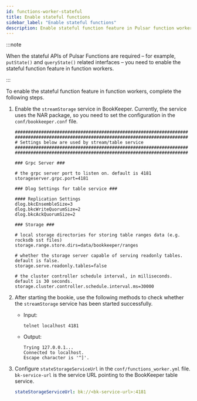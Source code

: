 ```yaml
---
id: functions-worker-stateful
title: Enable stateful functions
sidebar_label: "Enable stateful functions"
description: Enable stateful function feature in Pulsar function workers.
---
```


:::note

When the stateful APIs of Pulsar Functions are required – for example, `putState()` and `queryState()` related interfaces – you need to enable the stateful function feature in function workers.

:::

To enable the stateful function feature in function workers, complete the following steps.

1. Enable the `streamStorage` service in BookKeeper.
   Currently, the service uses the NAR package, so you need to set the configuration in the `conf/bookkeeper.conf` file.

   ```shell
   ##################################################################
   ##################################################################
   # Settings below are used by stream/table service
   ##################################################################
   ##################################################################

   ### Grpc Server ###

   # the grpc server port to listen on. default is 4181
   storageserver.grpc.port=4181

   ### Dlog Settings for table service ###

   #### Replication Settings
   dlog.bkcEnsembleSize=3
   dlog.bkcWriteQuorumSize=2
   dlog.bkcAckQuorumSize=2

   ### Storage ###

   # local storage directories for storing table ranges data (e.g. rocksdb sst files)
   storage.range.store.dirs=data/bookkeeper/ranges

   # whether the storage server capable of serving readonly tables. default is false.
   storage.serve.readonly.tables=false

   # the cluster controller schedule interval, in milliseconds. default is 30 seconds.
   storage.cluster.controller.schedule.interval.ms=30000
   ```

2. After starting the bookie, use the following methods to check whether the `streamStorage` service has been started successfully.

   * Input:

      ```shell
      telnet localhost 4181
      ```

   * Output:

      ```text
      Trying 127.0.0.1...
      Connected to localhost.
      Escape character is '^]'.
      ```

3. Configure `stateStorageServiceUrl` in the `conf/functions_worker.yml` file.
   `bk-service-url` is the service URL pointing to the BookKeeper table service.

   ```yaml
   stateStorageServiceUrl: bk://<bk-service-url>:4181
   ```
